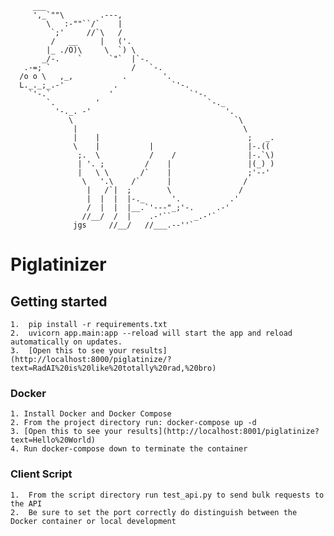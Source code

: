          ___
         ',_`""\        .---,
            \   :-""``/`    |
             `;'     //`\   /
             /   __     |   ('.
            |_ ./O)\     \  `) \
           _/-.    `      `"`  |`-.
       .-=; `                  /   `-.
      /o o \   ,_,           .        '.
      L._._;_.-'           .            `'-.
        `'-.`             '                 `'-.
            `.         '                        `-._
              '-._. -'                              '.
                 \                                    `\
                  |                                     \
                  |    |                                 ;   _.
                  \    |           |                     |-.((
                   ;.  \           /    /                |-.`\)
                   | '. ;         /    |                 |(_) )
                   |   \ \       /`    |                 ;'--'
                    \   '.\    /`      |                /
                     |   /`|  ;        \               /
                     |  |  |  |-._      '.           .'
                     /  |  |  |__.`'---"_;'-.     .-'
                    //__/  /  |    .-'``     _.-'`
                  jgs     //__/   //___.--''`

# Piglatinizer

## Getting started
    1.  pip install -r requirements.txt
    2.  uvicorn app.main:app --reload will start the app and reload automatically on updates.
    3.  [Open this to see your results](http://localhost:8000/piglatinize/?text=RadAI%20is%20like%20totally%20rad,%20bro)

### Docker
    1. Install Docker and Docker Compose
    2. From the project directory run: docker-compose up -d
    3. [Open this to see your results](http://localhost:8001/piglatinize?text=Hello%20World)
    4. Run docker-compose down to terminate the container

### Client Script
    1.  From the script directory run test_api.py to send bulk requests to the API
    2.  Be sure to set the port correctly do distinguish between the Docker container or local development